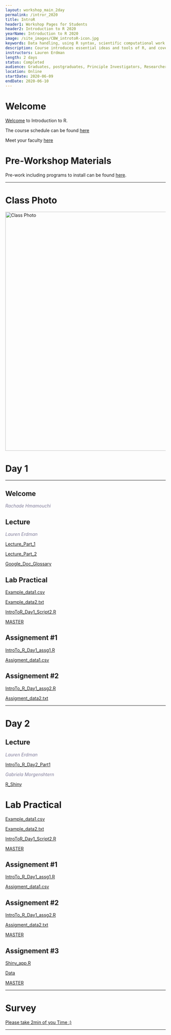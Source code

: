 ```yaml
---
layout: workshop_main_2day
permalink: /intror_2020
title: IntroR
header1: Workshop Pages for Students
header2: Introduction to R 2020
yearName: Introduction to R 2020
image: /site_images/CBW_introtoR-icon.jpg
keywords: Data handling, using R syntax, scientific computational work
description: Course introduces essential ideas and tools of R, and covers statistical tests in R.
instructors: Lauren Erdman
length: 2 days
status: Completed
audience: Graduates, postgraduates, Principle Investigators, Researchers
location: Online
startDate: 2020-06-09
endDate: 2020-06-10
---
```


# Welcome <a id="welcome"></a>

[Welcome](https://drive.google.com/file/d/17rDOG_6TK0W4HW5YKuV-YeZ2HoY-O6vr/view?usp=sharing) to Introduction to R.  

The course schedule can be found [here](https://bioinformaticsdotca.github.io/intror_2020_schedule)

Meet your faculty [here](https://github.com/bioinformatics-ca/IntroR_2020/blob/master/Intro_to_R_2020_team.pdf) 


# Pre-Workshop Materials <a id="preworkshop"></a>

Pre-work including programs to install can be found [here](https://bioinformaticsdotca.github.io/intror_2020_prework).  

***

# Class Photo

<img src="https://github.com/bioinformatics-ca/IntroR_2020/blob/master/Intro_R_2020_Class_Photo.jpg?raw=true" alt="Class Photo" width="750" />

# Day 1 <a id="day1"></a>

***

## Welcome

*<font color="#827e9c">Rachade Hmamouchi</font>*

## Lecture

*<font color="#827e9c">Lauren Erdman</font>* 
 
 [Lecture_Part_1](https://drive.google.com/open?id=1t4cChSKqPZ8Euypblk7D_MYtPwOw_QxT)
 
 [Lecture_Part_2](https://drive.google.com/open?id=1bfGKd6xq_Z1nNPivw0uW029We-eXLsm5)
 
 [Google_Doc_Glossary](https://docs.google.com/document/d/1UEHZ7Vwk1ygr2xjYFwv_p9sRxXev_--VaIcX7RAW1AM/edit?pli=1)
 
## Lab Practical

[Example_data1.csv](https://drive.google.com/open?id=1PVak98SP0QhNNKDMXH6pHoMXH8MG3z6M)

[Example_data2.txt](https://drive.google.com/open?id=1m3UGxHz6sPRrOEx-vrNNU3Q3gJOEDMbM)

[IntroToR_Day1_Script2.R](https://drive.google.com/open?id=1VzsxeBvaEr31LrL0puBYZnm0OmmFsWKW)

[MASTER](https://drive.google.com/open?id=1Ht62zrtoOREOPz4k-ClGDfdOQc78RRBO)

## Assignement #1
[IntroTo_R_Day1_assg1.R](https://drive.google.com/open?id=1-wxTNic84qAd0sMUxK8Ot3VqoCqZcQmr)

[Assigment_data1.csv](https://drive.google.com/open?id=1xYCSGfW4Zi36JRTiQ9UniXy9kNnMtY91)

## Assignement #2
[IntroTo_R_Day1_assg2.R](https://drive.google.com/open?id=1uUj0l-nbWtFJPhqWZJX9m9KU9ZfImcmN)

[Assigment_data2.txt](https://drive.google.com/open?id=16RFxCOCfWjPyNx3aABymVUMsch67mW1T)


***

# Day 2 <a id="day2"></a>

## Lecture

*<font color="#827e9c">Lauren Erdman</font>* 

[IntroTo_R_Day2_Part1](https://drive.google.com/open?id=15D-76W-8BQpPiY0HNGosIBRPVqpDVaxq)

*<font color="#827e9c">Gabriela Morgenshtern</font>* 

[R_Shiny](https://drive.google.com/open?id=1JSfH0XvYSDWaDR78vdi2QZZansiLk3-1)

# Lab Practical

[Example_data1.csv](https://drive.google.com/open?id=1PVak98SP0QhNNKDMXH6pHoMXH8MG3z6M)

[Example_data2.txt](https://drive.google.com/open?id=1m3UGxHz6sPRrOEx-vrNNU3Q3gJOEDMbM)

[IntroToR_Day1_Script2.R](https://drive.google.com/open?id=1VzsxeBvaEr31LrL0puBYZnm0OmmFsWKW)

[MASTER](https://drive.google.com/open?id=1Ht62zrtoOREOPz4k-ClGDfdOQc78RRBO)


## Assignement #1
[IntroTo_R_Day1_assg1.R](https://drive.google.com/open?id=1-wxTNic84qAd0sMUxK8Ot3VqoCqZcQmr)

[Assigment_data1.csv](https://drive.google.com/open?id=1xYCSGfW4Zi36JRTiQ9UniXy9kNnMtY91)

## Assignement #2
[IntroTo_R_Day1_assg2.R](https://drive.google.com/open?id=1uUj0l-nbWtFJPhqWZJX9m9KU9ZfImcmN)

[Assigment_data2.txt](https://drive.google.com/open?id=16RFxCOCfWjPyNx3aABymVUMsch67mW1T)

[MASTER](https://drive.google.com/open?id=14lx-skqhTGBRLIuOfh4th9WUhha3sK_b)

## Assignement #3

[Shiny_app.R](https://drive.google.com/open?id=1PIwTIu-xnjqPv48EP54vB9pKSP6W3Yfr) 

[Data](https://drive.google.com/open?id=1sG6Zl3zd3av6Cz0vUzOhuii5k5j_aFaz)

[MASTER](https://drive.google.com/open?id=1y9UXsUrGcAfVT3wvR6IxT1z5tdiT9NKs)

***
# Survey

[Please take 2min of you Time :)](https://docs.google.com/forms/d/e/1FAIpQLSeTpwFTS-hyxF_3aNmGXv4-eQuvA54MUQGJP6qA9YHTH4seKQ/viewform)

***
